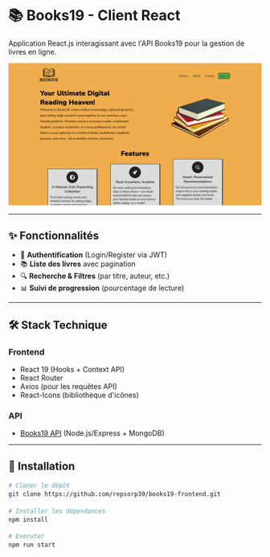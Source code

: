 # 📚 Books19 - Client React

Application React.js interagissant avec l'API Books19 pour la gestion de livres en ligne.

![Demo Screenshot](./src/assets/images/books19.demo.png) 

---

## ✨ Fonctionnalités

- 🔐 **Authentification** (Login/Register via JWT)
- 📚 **Liste des livres** avec pagination
- 🔍 **Recherche & Filtres** (par titre, auteur, etc.)
- 📊 **Suivi de progression** (pourcentage de lecture)

---

## 🛠️ Stack Technique

### Frontend
- React 19 (Hooks + Context API)
- React Router 
- Axios (pour les requêtes API)
- React-Icons (bibliothèque d'icônes)

### API
- [Books19 API](https://github.com/repsorp39/books19-api) (Node.js/Express + MongoDB)

---

## 🚀 Installation

```bash
# Cloner le dépôt
git clone https://github.com/repsorp39/books19-frontend.git

# Installer les dépendances
npm install

# Executer
npm run start
